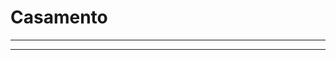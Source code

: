 # Casamento
*****************************************************************************

*****************************************************************************
